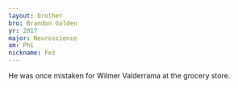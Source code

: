 ```yaml
---
layout: brother
bro: Brandon Golden
yr: 2017
major: Neuroscience
am: Phi
nickname: Fez
---
```

He was once mistaken for Wilmer Valderrama at the grocery store.
